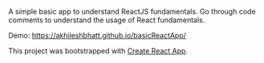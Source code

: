 A simple basic app to understand ReactJS fundamentals. Go through code comments to understand the usage of React fundamentals.

Demo: https://akhileshbhatt.github.io/basicReactApp/

This project was bootstrapped with [Create React App](https://github.com/facebook/create-react-app).
